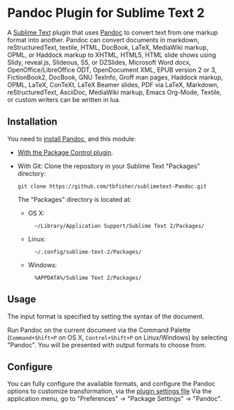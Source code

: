 # Pandoc Plugin for Sublime Text 2

A [Sublime Text](http://www.sublimetext.com/) plugin that uses [Pandoc](http://johnmacfarlane.net/pandoc/) to convert text from one markup format into another. Pandoc can convert documents in markdown, reStructuredText, textile, HTML, DocBook, LaTeX, MediaWiki markup, OPML, or Haddock markup to XHTML, HTML5, HTML slide shows using Slidy, reveal.js, Slideous, S5, or DZSlides, Microsoft Word docx, OpenOffice/LibreOffice ODT, OpenDocument XML, EPUB version 2 or 3, FictionBook2, DocBook, GNU TexInfo, Groff man pages, Haddock markup, OPML, LaTeX, ConTeXt, LaTeX Beamer slides, PDF via LaTeX, Markdown, reStructuredText, AsciiDoc, MediaWiki markup, Emacs Org-Mode, Textile, or custom writers can be written in lua.

## Installation

You need to [install Pandoc](http://johnmacfarlane.net/pandoc/installing.html), and this module:

-	[With the Package Control plugin](https://sublime.wbond.net/installation).
-	With Git: Clone the repository in your Sublime Text "Packages" directory:

    	git clone https://github.com/tbfisher/sublimetext-Pandoc.git


	The "Packages" directory is located at:

	* OS X:

	        ~/Library/Application Support/Sublime Text 2/Packages/

	* Linux:

	        ~/.config/sublime-text-2/Packages/

	* Windows:

	        %APPDATA%/Sublime Text 2/Packages/

## Usage

The input format is specified by setting the syntax of the document.

Run Pandoc on the current document via the Command Palette (`Command+Shift+P` on OS X, `Control+Shift+P` on Linux/Windows) by selecting "Pandoc". You will be presented with output formats to choose from.

## Configure

You can fully configure the available formats, and configure the Pandoc options to customize transformation, via the [plugin settings file](http://docs.sublimetext.info/en/latest/customization/settings.html) Via the application menu, go to "Preferences" -> "Package Settings" -> "Pandoc".


